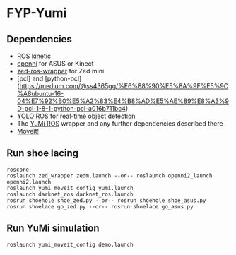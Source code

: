 # FYP-Yumi

## Dependencies
- [ROS kinetic](http://wiki.ros.org/kinetic/Installation/Ubuntu)
- [openni](http://wiki.ros.org/openni_camera) for ASUS or Kinect
- [zed-ros-wrapper](https://github.com/stereolabs/zed-ros-wrapper) for Zed mini
- [pcl] and [python-pcl] (https://medium.com/@ss4365gg/%E6%88%90%E5%8A%9F%E5%9C%A8ubuntu-16-04%E7%92%B0%E5%A2%83%E4%B8%AD%E5%AE%89%E8%A3%9D-pcl-1-8-1-python-pcl-a016b711bc4)
- [YOLO ROS](https://github.com/leggedrobotics/darknet_ros) for real-time object detection
- The [YuMi ROS](https://github.com/ImperialCollegeLondon/yumi-prl) wrapper and any further dependencies described there
- [MoveIt!](http://docs.ros.org/kinetic/api/moveit_tutorials/html/doc/getting_started/getting_started.html)

## Run shoe lacing
```
roscore
roslaunch zed_wrapper zedm.launch --or-- roslaunch openni2_launch openni2.launch
roslaunch yumi_moveit_config yumi.launch 
roslaunch darknet_ros darknet_ros.launch 
rosrun shoehole shoe_zed.py --or-- rosrun shoehole shoe_asus.py
rosrun shoelace go_zed.py --or-- rosrun shoelace go_asus.py 
```

## Run YuMi simulation
```
roslaunch yumi_moveit_config demo.launch 
```
